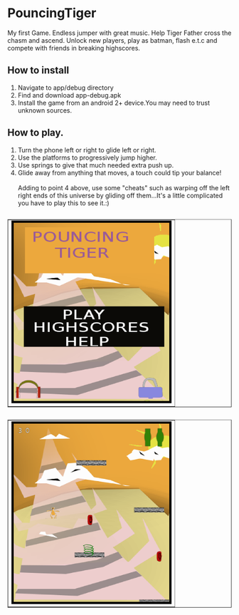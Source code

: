# PouncingTiger
My first Game. Endless jumper with great music.
Help Tiger Father cross the chasm and ascend.
Unlock new players, play as batman, flash e.t.c and compete with friends in breaking highscores.

## How to install
1. Navigate to app/debug directory
2. Find and download app-debug.apk
3. Install the game from an android 2+ device.You may need to trust unknown sources.

## How to play.
1. Turn the phone left or right to glide left or right.
2. Use the platforms to progressively jump higher.
3. Use springs to give that much needed extra push up.
4. Glide away from anything that moves, a touch could tip your balance!
<br /><br />Adding to point 4 above, use some "cheats" such as warping off the left right ends of this universe by gliding off them...It's a little complicated you have to play this to see it.:)


<table  border="1" style="float: left;" ><tr><td><img style="border:5px solid black;" src="/Screenshot_2020-08-10-04-07-23-37.png" width="350" height="400"></td></tr></table>
<table  border="1" style="float: left;"><tr><td><img style="border:5px solid black;" src="/Screenshot_2020-08-10-03-44-55-79.png" width="350" height="400"></td></tr></table>
